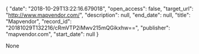 {
  "date": "2018-10-29T13:22:16.679018", 
  "open_access": false, 
  "target_url": "http://www.mapvendor.com/", 
  "description": null, 
  "end_date": null, 
  "title": "Mapvendor", 
  "record_id": "20181029T132216/cRmVTP2iMwv215mQGikxhw==", 
  "publisher": "mapvendor.com", 
  "start_date": null
}

None